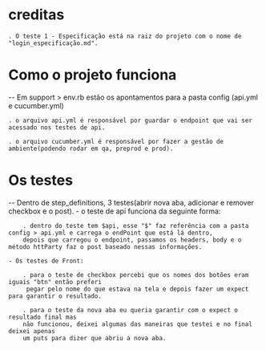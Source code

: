 # creditas

	. O teste 1 - Especificação está na raiz do projeto com o nome de "login_especificação.md".


# Como o projeto funciona

-- Em support > env.rb estão os apontamentos para a pasta config (api.yml e cucumber.yml) 
	
	. o arquivo api.yml é responsável por guardar o endpoint que vai ser acessado nos testes de api.
	
	. o arquivo cucumber.yml é responsável por fazer a gestão de ambiente(podendo rodar em qa, preprod e prod).


# Os testes

-- Dentro de step_definitions, 3 testes(abrir nova aba, adicionar e remover checkbox e o post).
	- o teste de api funciona da seguinte forma:
		
		. dentro do teste tem $api, esse "$" faz referência com a pasta config > api.yml e carrega o endPoint que está lá dentro,
		depois que carregou o endpoint, passamos os headers, body e o método httParty faz o post baseado nessas informações.

	- Os testes de Front:
		
		. para o teste de checkbox percebi que os nomes dos botões eram iguais "btn" então preferi
		 pegar pelo nome do que estava na tela e depois fazer um expect para garantir o resultado.

		. para o teste da nova aba eu queria garantir com o expect o resultado final mas 
		não funcionou, deixei algumas das maneiras que testei e no final deixei apenas 
		um puts para dizer que abriu a nova aba.
